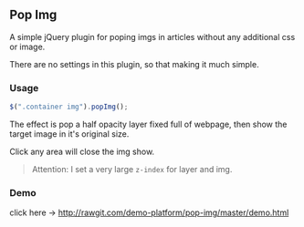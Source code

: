 ## Pop Img

A simple jQuery plugin for poping imgs in articles without any additional css or image.

There are no settings in this plugin, so that making it much simple.

### Usage

```javascript
$(".container img").popImg();
```

The effect is pop a half opacity layer fixed full of webpage, then show the target image in it's original size.

Click any area will close the img show.

> Attention: I set a very large `z-index` for layer and img.
 
### Demo
 
click here -> <http://rawgit.com/demo-platform/pop-img/master/demo.html> 